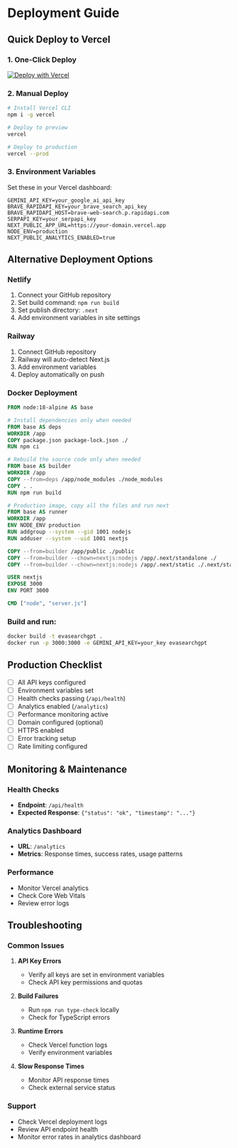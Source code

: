 # Deployment Guide

## Quick Deploy to Vercel

### 1. One-Click Deploy

[![Deploy with Vercel](https://vercel.com/button)](https://vercel.com/new/clone?repository-url=https://github.com/yourusername/evasearchgpt)

### 2. Manual Deploy

```bash
# Install Vercel CLI
npm i -g vercel

# Deploy to preview
vercel

# Deploy to production  
vercel --prod
```

### 3. Environment Variables

Set these in your Vercel dashboard:

```env
GEMINI_API_KEY=your_google_ai_api_key
BRAVE_RAPIDAPI_KEY=your_brave_search_api_key
BRAVE_RAPIDAPI_HOST=brave-web-search.p.rapidapi.com
SERPAPI_KEY=your_serpapi_key
NEXT_PUBLIC_APP_URL=https://your-domain.vercel.app
NODE_ENV=production
NEXT_PUBLIC_ANALYTICS_ENABLED=true
```

## Alternative Deployment Options

### Netlify

1. Connect your GitHub repository
2. Set build command: `npm run build`
3. Set publish directory: `.next`
4. Add environment variables in site settings

### Railway

1. Connect GitHub repository
2. Railway will auto-detect Next.js
3. Add environment variables
4. Deploy automatically on push

### Docker Deployment

```dockerfile
FROM node:18-alpine AS base

# Install dependencies only when needed
FROM base AS deps
WORKDIR /app
COPY package.json package-lock.json ./
RUN npm ci

# Rebuild the source code only when needed
FROM base AS builder
WORKDIR /app
COPY --from=deps /app/node_modules ./node_modules
COPY . .
RUN npm run build

# Production image, copy all the files and run next
FROM base AS runner
WORKDIR /app
ENV NODE_ENV production
RUN addgroup --system --gid 1001 nodejs
RUN adduser --system --uid 1001 nextjs

COPY --from=builder /app/public ./public
COPY --from=builder --chown=nextjs:nodejs /app/.next/standalone ./
COPY --from=builder --chown=nextjs:nodejs /app/.next/static ./.next/static

USER nextjs
EXPOSE 3000
ENV PORT 3000

CMD ["node", "server.js"]
```

### Build and run:

```bash
docker build -t evasearchgpt .
docker run -p 3000:3000 -e GEMINI_API_KEY=your_key evasearchgpt
```

## Production Checklist

- [ ] All API keys configured
- [ ] Environment variables set
- [ ] Health checks passing (`/api/health`)
- [ ] Analytics enabled (`/analytics`)
- [ ] Performance monitoring active
- [ ] Domain configured (optional)
- [ ] HTTPS enabled
- [ ] Error tracking setup
- [ ] Rate limiting configured

## Monitoring & Maintenance

### Health Checks
- **Endpoint**: `/api/health`
- **Expected Response**: `{"status": "ok", "timestamp": "..."}`

### Analytics Dashboard
- **URL**: `/analytics`
- **Metrics**: Response times, success rates, usage patterns

### Performance
- Monitor Vercel analytics
- Check Core Web Vitals
- Review error logs

## Troubleshooting

### Common Issues

1. **API Key Errors**
   - Verify all keys are set in environment variables
   - Check API key permissions and quotas

2. **Build Failures**
   - Run `npm run type-check` locally
   - Check for TypeScript errors

3. **Runtime Errors**
   - Check Vercel function logs
   - Verify environment variables

4. **Slow Response Times**
   - Monitor API response times
   - Check external service status

### Support

- Check Vercel deployment logs
- Review API endpoint health
- Monitor error rates in analytics dashboard
